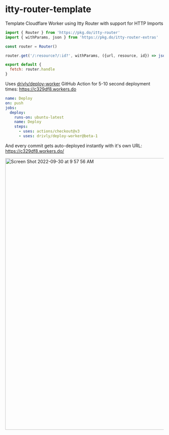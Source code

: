 # itty-router-template
Template Cloudflare Worker using Itty Router with support for HTTP Imports

```javascript
import { Router } from 'https://pkg.do/itty-router'
import { withParams, json } from 'https://pkg.do/itty-router-extras'

const router = Router()

router.get('/:resource?/:id?', withParams, ({url, resource, id}) => json({ helloFrom: url, resource, id}))

export default {
  fetch: router.handle
}
```

Uses [drivly/deploy-worker](https://github.com/marketplace/actions/deploy-worker) GitHub Action for 5-10 second deployment times: <https://c329df8.workers.do>

```yaml
name: Deploy
on: push
jobs:
  deploy:
    runs-on: ubuntu-latest
    name: Deploy
    steps:
      - uses: actions/checkout@v3
      - uses: drivly/deploy-worker@beta-1
```

And every commit gets auto-deployed instantly with it's own URL: <https://c329df8.workers.do/>

[<img width="859" alt="Screen Shot 2022-09-30 at 9 57 56 AM" src="https://user-images.githubusercontent.com/4130910/193298407-a8a50f24-99a8-490f-84c7-ba870879c268.png">](https://c329df8.workers.do/)



